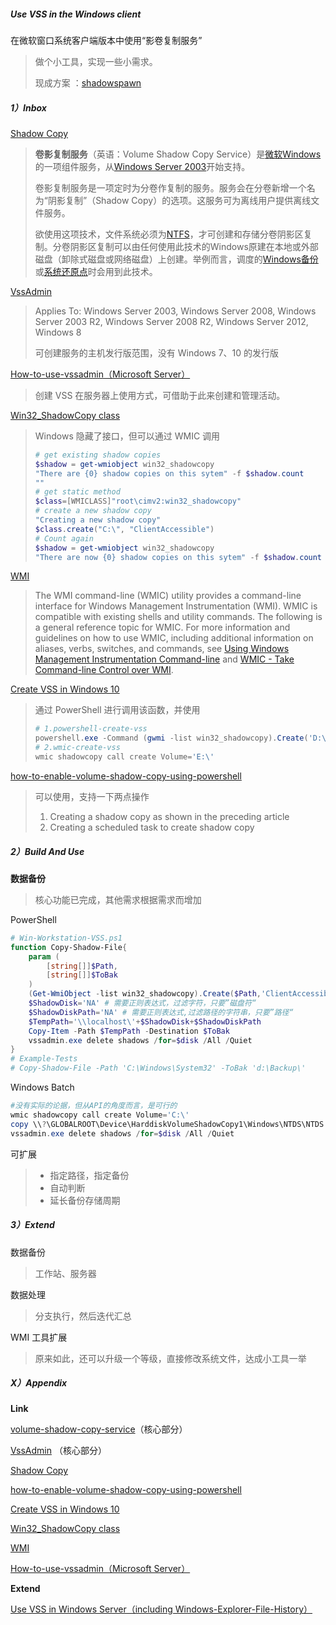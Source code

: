 ##### Use VSS in the Windows client 

在微软窗口系统客户端版本中使用“影卷复制服务”

> 做个小工具，实现一些小需求。
>
> 现成方案 ：[shadowspawn](https://github.com/candera/shadowspawn/downloads)



##### 1）Inbox

[Shadow Copy](https://en.wikipedia.org/wiki/Shadow_Copy)

> **卷影复制服务**（英语：Volume Shadow Copy Service）是[微软](https://zh.wikipedia.org/wiki/微軟)[Windows](https://zh.wikipedia.org/wiki/Microsoft_Windows)的一项组件服务，从[Windows Server 2003](https://zh.wikipedia.org/wiki/Windows_Server_2003)开始支持。
>
> 卷影复制服务是一项定时为分卷作复制的服务。服务会在分卷新增一个名为“阴影复制”（Shadow Copy）的选项。这服务可为离线用户提供离线文件服务。
>
> 欲使用这项技术，文件系统必须为[NTFS](https://zh.wikipedia.org/wiki/NTFS)，才可创建和存储分卷阴影区复制。分卷阴影区复制可以由任何使用此技术的Windows原建在本地或外部磁盘（卸除式磁盘或网络磁盘）上创建。举例而言，调度的[Windows备份](https://zh.wikipedia.org/wiki/備份與還原中心)或[系统还原点](https://zh.wikipedia.org/wiki/系統還原)时会用到此技术。

[VssAdmin](https://go.microsoft.com/fwlink/?linkid=84008)

> Applies To: Windows Server 2003, Windows Server 2008, Windows Server 2003 R2, Windows Server 2008 R2, Windows Server 2012, Windows 8 
>
> 可创建服务的主机发行版范围，没有 Windows 7、10 的发行版

[How-to-use-vssadmin（Microsoft Server）](https://github.com/nixawk/pentest-wiki/blob/master/4.Post-Exploitation/Windows_ActiveDirectory/How-to-use-vssadmin.md)

> 创建 VSS 在服务器上使用方式，可借助于此来创建和管理活动。

[Win32_ShadowCopy class](https://docs.microsoft.com/en-us/previous-versions/windows/desktop/legacy/aa394428(v=vs.85))

> Windows 隐藏了接口，但可以通过 WMIC 调用
>
> ```powershell
> # get existing shadow copies
> $shadow = get-wmiobject win32_shadowcopy
> "There are {0} shadow copies on this sytem" -f $shadow.count
> ""
> # get static method
> $class=[WMICLASS]"root\cimv2:win32_shadowcopy"
> # create a new shadow copy
> "Creating a new shadow copy"
> $class.create("C:\", "ClientAccessible")
> # Count again
> $shadow = get-wmiobject win32_shadowcopy
> "There are now {0} shadow copies on this sytem" -f $shadow.count
> ```

[WMI](https://docs.microsoft.com/zh-cn/windows/win32/wmisdk/wmic)

> The WMI command-line (WMIC) utility provides a command-line interface for Windows Management Instrumentation (WMI). WMIC is compatible with existing shells and utility commands. The following is a general reference topic for WMIC. For more information and guidelines on how to use WMIC, including additional information on aliases, verbs, switches, and commands, see [Using Windows Management Instrumentation Command-line](https://docs.microsoft.com/en-us/previous-versions/windows/it-pro/windows-server-2003/cc779482(v=ws.10)) and [WMIC - Take Command-line Control over WMI](https://docs.microsoft.com/en-us/previous-versions/windows/it-pro/windows-2000-server/bb742610(v=technet.10)).

[Create VSS in Windows 10](https://superuser.com/questions/1125601/cant-create-shadow-copy-in-command-line) 

> 通过 PowerShell 进行调用该函数，并使用
> ```powershell
> # 1.powershell-create-vss
> powershell.exe -Command (gwmi -list win32_shadowcopy).Create('D:\','ClientAccessible')
> # 2.wmic-create-vss
> wmic shadowcopy call create Volume='E:\'
> ```

[how-to-enable-volume-shadow-copy-using-powershell](https://serverfault.com/questions/259381/how-to-enable-volume-shadow-copy-using-powershell)

> 可以使用，支持一下两点操作
>
> 1. Creating a shadow copy as shown in the preceding article
> 2. Creating a scheduled task to create shadow copy



##### 2）Build And Use

**数据备份**

> 核心功能已完成，其他需求根据需求而增加

PowerShell

```powershell
# Win-Workstation-VSS.ps1
function Copy-Shadow-File{
    param (
        [string[]]$Path,
        [string[]]$ToBak   
    )
    (Get-WmiObject -list win32_shadowcopy).Create($Path,'ClientAccessible') # Crete VSS
    $ShadowDisk='NA' # 需要正则表达式，过滤字符，只要”磁盘符“
    $ShadowDiskPath='NA' # 需要正则表达式,过滤路径的字符串，只要”路径“
    $TempPath='\\localhost\'+$ShadowDisk+$ShadowDiskPath
    Copy-Item -Path $TempPath -Destination $ToBak
    vssadmin.exe delete shadows /for=$disk /All /Quiet
}
# Example-Tests
# Copy-Shadow-File -Path 'C:\Windows\System32' -ToBak 'd:\Backup\'
```

Windows Batch

```powershell
#没有实际的论据，但从API的角度而言，是可行的
wmic shadowcopy call create Volume='C:\'
copy \\?\GLOBALROOT\Device\HarddiskVolumeShadowCopy1\Windows\NTDS\NTDS.dit C:\temp\
vssadmin.exe delete shadows /for=$disk /All /Quiet
```

可扩展

> + 指定路径，指定备份
> + 自动判断
> + 延长备份存储周期



##### 3）Extend

数据备份

> 工作站、服务器

数据处理

> 分支执行，然后迭代汇总

WMI 工具扩展

> 原来如此，还可以升级一个等级，直接修改系统文件，达成小工具一举



##### X）Appendix

**Link**

[volume-shadow-copy-service](https://docs.microsoft.com/zh-cn/windows-server/storage/file-server/volume-shadow-copy-service)（核心部分）

[VssAdmin](https://go.microsoft.com/fwlink/?linkid=84008) （核心部分）

[Shadow Copy](https://en.wikipedia.org/wiki/Shadow_Copy)

[how-to-enable-volume-shadow-copy-using-powershell](https://serverfault.com/questions/259381/how-to-enable-volume-shadow-copy-using-powershell)

[Create VSS in Windows 10](https://superuser.com/questions/1125601/cant-create-shadow-copy-in-command-line) 

[Win32_ShadowCopy class](https://docs.microsoft.com/en-us/previous-versions/windows/desktop/legacy/aa394428(v=vs.85))

[WMI](https://docs.microsoft.com/zh-cn/windows/win32/wmisdk/wmic)

[How-to-use-vssadmin（Microsoft Server）](https://github.com/nixawk/pentest-wiki/blob/master/4.Post-Exploitation/Windows_ActiveDirectory/How-to-use-vssadmin.md)

**Extend**

[Use VSS in Windows Server（including Windows-Explorer-File-History）](https://mcpmag.com/articles/2015/12/07/creating-volume-shadow-copies.aspx)



